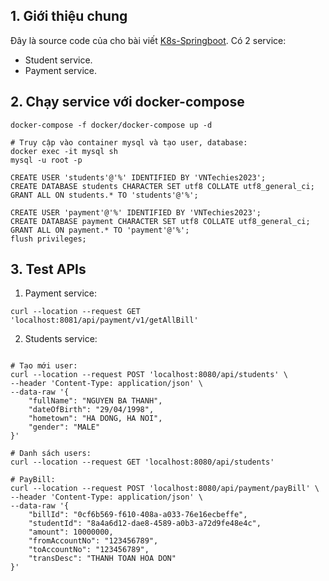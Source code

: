 
## 1. Giới thiệu chung
Đây là source code của cho bài viết [K8s-Springboot](https://vntechies.dev/courses/k8s-spring-boot/gioi-thieu). Có 2 service:

- Student service.
- Payment service.

## 2. Chạy service với docker-compose

```shell
docker-compose -f docker/docker-compose up -d

# Truy cập vào container mysql và tạo user, database:
docker exec -it mysql sh
mysql -u root -p

CREATE USER 'students'@'%' IDENTIFIED BY 'VNTechies2023';
CREATE DATABASE students CHARACTER SET utf8 COLLATE utf8_general_ci;
GRANT ALL ON students.* TO 'students'@'%';

CREATE USER 'payment'@'%' IDENTIFIED BY 'VNTechies2023';
CREATE DATABASE payment CHARACTER SET utf8 COLLATE utf8_general_ci;
GRANT ALL ON payment.* TO 'payment'@'%';
flush privileges;
```

## 3. Test APIs

1. Payment service:
```shell
curl --location --request GET 'localhost:8081/api/payment/v1/getAllBill'
```
2. Students service:

```shell

# Tạo mới user:
curl --location --request POST 'localhost:8080/api/students' \
--header 'Content-Type: application/json' \
--data-raw '{
    "fullName": "NGUYEN BA THANH",
    "dateOfBirth": "29/04/1998",
    "hometown": "HA DONG, HA NOI",
    "gender": "MALE"
}'

# Danh sách users:
curl --location --request GET 'localhost:8080/api/students'

# PayBill:
curl --location --request POST 'localhost:8080/api/payment/payBill' \
--header 'Content-Type: application/json' \
--data-raw '{
    "billId": "0cf6b569-f610-408a-a033-76e16ecbeffe",
    "studentId": "8a4a6d12-dae8-4589-a0b3-a72d9fe48e4c",
    "amount": 10000000,
    "fromAccountNo": "123456789",
    "toAccountNo": "123456789",
    "transDesc": "THANH TOAN HOA DON"
}'
```
